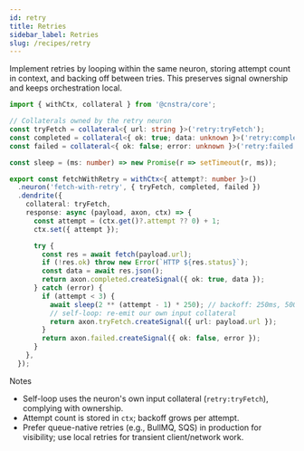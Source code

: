 ```yaml
---
id: retry
title: Retries
sidebar_label: Retries
slug: /recipes/retry
---
```


Implement retries by looping within the same neuron, storing attempt count in context, and backing off between tries. This preserves signal ownership and keeps orchestration local.

```ts
import { withCtx, collateral } from '@cnstra/core';

// Collaterals owned by the retry neuron
const tryFetch = collateral<{ url: string }>('retry:tryFetch');
const completed = collateral<{ ok: true; data: unknown }>('retry:completed');
const failed = collateral<{ ok: false; error: unknown }>('retry:failed');

const sleep = (ms: number) => new Promise(r => setTimeout(r, ms));

export const fetchWithRetry = withCtx<{ attempt?: number }>()
  .neuron('fetch-with-retry', { tryFetch, completed, failed })
  .dendrite({
    collateral: tryFetch,
    response: async (payload, axon, ctx) => {
      const attempt = (ctx.get()?.attempt ?? 0) + 1;
      ctx.set({ attempt });

      try {
        const res = await fetch(payload.url);
        if (!res.ok) throw new Error(`HTTP ${res.status}`);
        const data = await res.json();
        return axon.completed.createSignal({ ok: true, data });
      } catch (error) {
        if (attempt < 3) {
          await sleep(2 ** (attempt - 1) * 250); // backoff: 250ms, 500ms, ...
          // self-loop: re-emit our own input collateral
          return axon.tryFetch.createSignal({ url: payload.url });
        }
        return axon.failed.createSignal({ ok: false, error });
      }
    },
  });
```

Notes
- Self-loop uses the neuron's own input collateral (`retry:tryFetch`), complying with ownership.
- Attempt count is stored in `ctx`; backoff grows per attempt.
- Prefer queue-native retries (e.g., BullMQ, SQS) in production for visibility; use local retries for transient client/network work.
